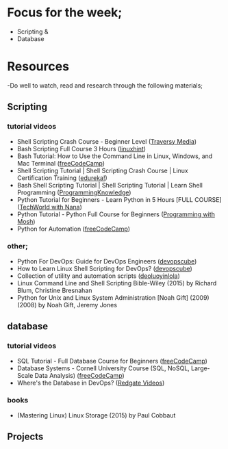 # Focus for the week;
- Scripting &
- Database

# Resources
-Do well to watch, read and research through the following materials; 

## Scripting
### tutorial videos
- Shell Scripting Crash Course - Beginner Level ([Traversy Media](https://www.youtube.com/watch?v=v-F3YLd6oMw))
- Bash Scripting Full Course 3 Hours ([linuxhint](https://www.youtube.com/watch?v=e7BufAVwDiM))
- Bash Tutorial: How to Use the Command Line in Linux, Windows, and Mac Terminal ([freeCodeCamp](https://www.youtube.com/watch?v=BFMyUgF6I8Y))
- Shell Scripting Tutorial | Shell Scripting Crash Course | Linux Certification Training ([edureka!](https://www.youtube.com/watch?v=GtovwKDemnI))
- Bash Shell Scripting Tutorial | Shell Scripting Tutorial | Learn Shell Programming ([ProgrammingKnowledge](https://www.youtube.com/watch?v=zWVV31NYi1U))
- Python Tutorial for Beginners - Learn Python in 5 Hours [FULL COURSE] ([TechWorld with Nana](https://www.youtube.com/watch?v=t8pPdKYpowI))
- Python Tutorial - Python Full Course for Beginners ([Programming with Mosh](https://www.youtube.com/watch?v=_uQrJ0TkZlc))
- Python for Automation ([freeCodeCamp](https://www.youtube.com/watch?v=s8XjEuplx_U))

### other;
- Python For DevOps: Guide for DevOps Engineers ([devopscube](https://devopscube.com/python-for-devops/))
- How to Learn Linux Shell Scripting for DevOps? ([devopscube](https://devopscube.com/linux-shell-scripting-for-devops/))
- Collection of utility and automation scripts ([deoluoyinlola](https://github.com/deoluoyinlola/automation-with-bash-and-python))
- Linux Command Line and Shell Scripting Bible-Wiley (2015) by Richard Blum, Christine Bresnahan
- Python for Unix and Linux System Administration [Noah Gift] (2009) (2008) by Noah Gift, Jeremy Jones


## database
### tutorial videos
- SQL Tutorial - Full Database Course for Beginners ([freeCodeCamp](https://www.youtube.com/watch?v=HXV3zeQKqGY))
- Database Systems - Cornell University Course (SQL, NoSQL, Large-Scale Data Analysis) ([freeCodeCamp](https://www.youtube.com/watch?v=4cWkVbC2bNE))
- Where's the Database in DevOps? ([Redgate Videos](https://www.youtube.com/watch?v=NRqgGqm98S4))

### books
- (Mastering Linux) Linux Storage (2015) by Paul Cobbaut


## Projects